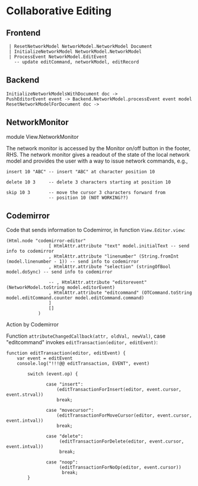 # Collaborative Editing


## Frontend

```
 | ResetNetworkModel NetworkModel.NetworkModel Document
 | InitializeNetworkModel NetworkModel.NetworkModel
 | ProcessEvent NetworkModel.EditEvent
   -- update editCommand, networkModel, editRecord
```


## Backend

```
InitializeNetworkModelsWithDocument doc ->
PushEditorEvent event -> Backend.NetworkModel.processEvent event model
ResetNetworkModelForDocument doc ->
```
## NetworkMonitor

module View.NetworkMonitor

The network monitor is accessed by the Monitor on/off button
in the footer, RHS.  The network monitor gives a readout
of the state of the local network model and provides
the user with a way to issue network commands, e.g., 

```
insert 10 "ABC" -- insert "ABC" at character position 10

delete 10 3     -- delete 3 characters starting at position 10

skip 10 3       -- move the cursor 3 characters forward from
                -- position 10 (NOT WORKING??)

```

## Codemirror

Code that sends information to Codemirror,
in function `View.Editor.view`:

```
(Html.node "codemirror-editor"
                [ HtmlAttr.attribute "text" model.initialText -- send info to codemirror
                , HtmlAttr.attribute "linenumber" (String.fromInt (model.linenumber - 1)) -- send info to codemirror
                , HtmlAttr.attribute "selection" (stringOfBool model.doSync) -- send info to codemirror

                -- , HtmlAttr.attribute "editorevent" (NetworkModel.toString model.editorEvent)
                , HtmlAttr.attribute "editcommand" (OTCommand.toString model.editCommand.counter model.editCommand.command)
                ]
                []
            )
```

Action by Codemirror

Function `attributeChangedCallback(attr, oldVal, newVal)`,
case "editcommand" invokes `editTransaction(editor, editEvent)`:

```
function editTransaction(editor, editEvent) {
    var event = editEvent
    console.log("!!!@@ editTransaction, EVENT", event)

        switch (event.op) {

               case "insert":
                   (editTransactionForInsert(editor, event.cursor, event.strval))
                   break;

               case "movecursor":
                   (editTransactionForMoveCursor(editor, event.cursor, event.intval))
                   break;

               case "delete":
                    (editTransactionForDelete(editor, event.cursor, event.intval))
                    break;

               case "noop":
                    (editTransactionForNoOp(editor, event.cursor))
                     break;
        }
```